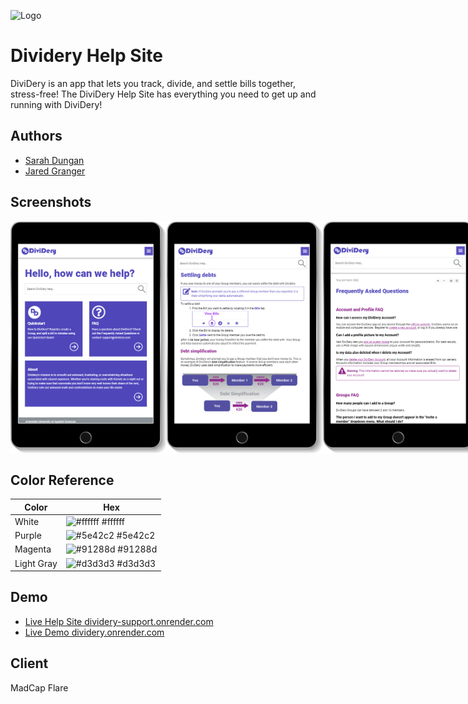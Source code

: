 ![Logo](https://dividery.onrender.com/static/media/logo.eb356374.svg)


# Dividery Help Site

DiviDery is an app that lets you track, divide, and settle bills together, stress-free!
The DiviDery Help Site has everything you need to get up and running with DiviDery!


## Authors

- [Sarah Dungan](https://github.com/sdungan)
- [Jared Granger](https://www.linkedin.com/in/jaredagranger/)




## Screenshots

<div style="display: flex">
    <img src="./Content/Resources/Images/Help-Screen-1.png" alt="Support home page screenshot." style="width: 250px;"/>
    <img src="./Content/Resources/Images/Help-Screen-2.png" alt="Screenshot of instructions for settling payments and debt simplification." style="width: 250px;"/>
    <img src="./Content/Resources/Images/Help-Screen-3.png" alt="Screenshot of frequently asked questions." style="width: 250px;"/>
</div>

## Color Reference

| Color      | Hex                                                              |
| ---------- | ---------------------------------------------------------------- |
| White      | ![#ffffff](https://via.placeholder.com/10/ffffff?text=+) #ffffff |
| Purple     | ![#5e42c2](https://via.placeholder.com/10/5e42c2?text=+) #5e42c2 |
| Magenta    | ![#91288d](https://via.placeholder.com/10/91288d?text=+) #91288d |
| Light Gray | ![#d3d3d3](https://via.placeholder.com/10/d3d3d3?text=+) #d3d3d3 |



## Demo

- [Live Help Site dividery-support.onrender.com](https://dividery-support.onrender.com/Content/Home.htm)
- [Live Demo dividery.onrender.com](https://dividery.onrender.com)

## Client

MadCap Flare



